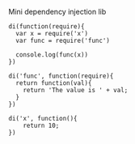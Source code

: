 Mini dependency injection lib

    di(function(require){
      var x = require('x')
      var func = require('func')
      
      console.log(func(x))
    })
    
    di('func', function(require){
      return function(val){
        return 'The value is ' + val;
      }
    })
    
    di('x', function(){
        return 10;
    })
